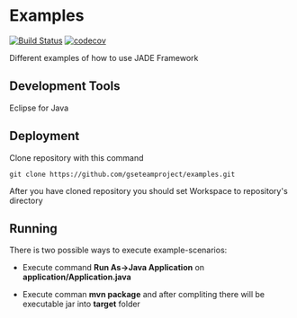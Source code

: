 # Examples 
[![Build Status](https://travis-ci.org/gseteamproject/Examples.svg?branch=master)](https://travis-ci.org/gseteamproject/Examples)
[![codecov](https://codecov.io/gh/gseteamproject/Examples/branch/master/graph/badge.svg)](https://codecov.io/gh/gseteamproject/Examples)


Different examples of how to use JADE Framework


## Development Tools

Eclipse for Java

## Deployment

Clone repository with this command

`git clone https://github.com/gseteamproject/examples.git`

After you have cloned repository you should set Workspace to repository's directory

## Running

There is two possible ways to execute example-scenarios:

* Execute command **Run As->Java Application** on **application/Application.java**

* Execute comman **mvn package** and after compliting there will be executable jar into **target** folder
